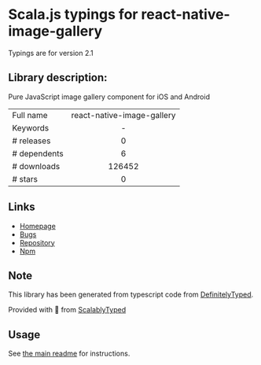 
# Scala.js typings for react-native-image-gallery

Typings are for version 2.1

## Library description:
Pure JavaScript image gallery component for iOS and Android

|                    |                 |
| ------------------ | :-------------: |
| Full name          | react-native-image-gallery |
| Keywords           | - |
| # releases         | 0 |
| # dependents       | 6 |
| # downloads        | 126452 |
| # stars            | 0 |

## Links
- [Homepage](https://github.com/archriss/react-native-image-gallery#readme)
- [Bugs](https://github.com/archriss/react-native-image-gallery/issues)
- [Repository](https://github.com/archriss/react-native-image-gallery)
- [Npm](https://www.npmjs.com/package/react-native-image-gallery)
    


## Note
This library has been generated from typescript code from [DefinitelyTyped](https://definitelytyped.org).

Provided with :purple_heart: from [ScalablyTyped](https://github.com/oyvindberg/ScalablyTyped)

## Usage
See [the main readme](../../readme.md) for instructions.



